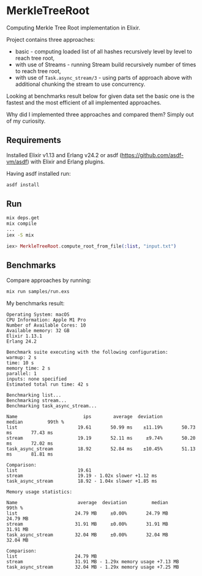 # MerkleTreeRoot

Computing Merkle Tree Root implementation in Elixir.

Project contains three approaches:
- basic - computing loaded list of all hashes recursively level by level to reach tree root,
- with use of Streams - running Stream build recursively number of times to reach tree root,
- with use of `Task.async_stream/3` - using parts of approach above with additional chunking the stream to use concurrency.

Looking at benchmarks result below for given data set the basic one is the fastest and the most efficient of all implemented approaches.

Why did I implemented three approaches and compared them? Simply out of my curiosity.

## Requirements

Installed Elixir v1.13 and Erlang v24.2 or asdf (https://github.com/asdf-vm/asdf) with Elixir and Erlang plugins.

Having asdf installed run:

```bash
asdf install
```

## Run

```bash
mix deps.get
mix compile
...
iex -S mix
```

```elixir
iex> MerkleTreeRoot.compute_root_from_file(:list, "input.txt")
```

## Benchmarks

Compare approaches by running:

```bash
mix run samples/run.exs
```

My benchmarks result:

```
Operating System: macOS
CPU Information: Apple M1 Pro
Number of Available Cores: 10
Available memory: 32 GB
Elixir 1.13.1
Erlang 24.2

Benchmark suite executing with the following configuration:
warmup: 2 s
time: 10 s
memory time: 2 s
parallel: 1
inputs: none specified
Estimated total run time: 42 s

Benchmarking list...
Benchmarking stream...
Benchmarking task_async_stream...

Name                        ips        average  deviation         median         99th %
list                      19.61       50.99 ms    ±11.19%       50.73 ms       77.43 ms
stream                    19.19       52.11 ms     ±9.74%       50.20 ms       72.02 ms
task_async_stream         18.92       52.84 ms    ±10.45%       51.13 ms       81.81 ms

Comparison: 
list                      19.61
stream                    19.19 - 1.02x slower +1.12 ms
task_async_stream         18.92 - 1.04x slower +1.85 ms

Memory usage statistics:

Name                      average  deviation         median         99th %
list                     24.79 MB     ±0.00%       24.79 MB       24.79 MB
stream                   31.91 MB     ±0.00%       31.91 MB       31.91 MB
task_async_stream        32.04 MB     ±0.00%       32.04 MB       32.04 MB

Comparison: 
list                     24.79 MB
stream                   31.91 MB - 1.29x memory usage +7.13 MB
task_async_stream        32.04 MB - 1.29x memory usage +7.25 MB
```
